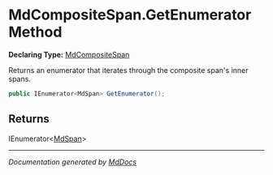 ﻿# MdCompositeSpan.GetEnumerator Method

**Declaring Type:** [MdCompositeSpan](../index.md)

Returns an enumerator that iterates through the composite span's inner spans.

```csharp
public IEnumerator<MdSpan> GetEnumerator();
```

## Returns

IEnumerator\<[MdSpan](../../MdSpan/index.md)\>

___

*Documentation generated by [MdDocs](https://github.com/ap0llo/mddocs)*

